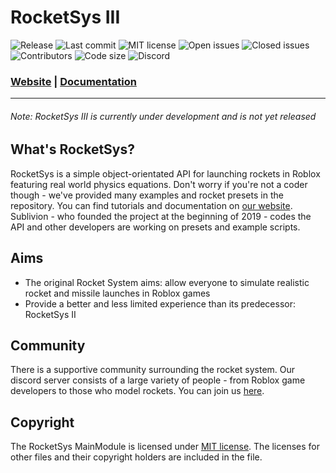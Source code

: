 # RocketSys III
![Release](https://img.shields.io/github/tag-date/sublivion/rocketsys.svg?style=flat-square) ![Last commit](https://img.shields.io/github/last-commit/sublivion/rocketsys.svg?style=flat-square) ![MIT license](https://img.shields.io/github/license/sublivion/rocketsys.svg?style=flat-square) ![Open issues](https://img.shields.io/github/issues/sublivion/rocketsys.svg?style=flat-square) ![Closed issues](https://img.shields.io/github/issues-closed/sublivion/rocketsys.svg?style=flat-square) ![Contributors](https://img.shields.io/github/contributors/sublivion/rocketsys.svg?style=flat-square) ![Code size](https://img.shields.io/github/languages/code-size/sublivion/rocketsys.svg?style=flat-square) ![Discord](https://img.shields.io/discord/530216666416807947.svg?style=flat-square)

### [Website](https://sublivion.github.io/RocketSys/) | [Documentation](https://sublivion.github.io/RocketSys/)
---
###### Note: RocketSys III is currently under development and is not yet released

## What's RocketSys?
RocketSys is a simple object-orientated API for launching rockets in Roblox featuring real world physics equations. Don't worry if you're not a coder though - we've provided many examples and rocket presets in the repository. You can find tutorials and documentation on [our website](https://sublivion.github.io/RocketSys/). Sublivion - who founded the project at the beginning of 2019 - codes the API and other developers are working on presets and example scripts.

## Aims
- The original Rocket System aims: allow everyone to simulate realistic rocket and missile launches in Roblox games
- Provide a better and less limited experience than its predecessor: RocketSys II

## Community
There is a supportive community surrounding the rocket system. Our discord server consists of a large variety of people - from Roblox game developers to those who model rockets. You can join us [here](https://discord.gg/bqRdNPw).

## Copyright
The RocketSys MainModule is licensed under [MIT license](https://raw.githubusercontent.com/Sublivion/RocketSys/master/LICENSE). The licenses for other files and their copyright holders are included in the file.
